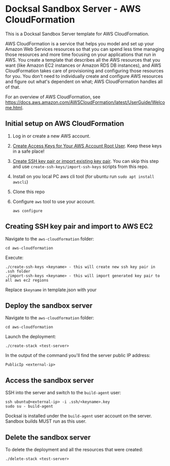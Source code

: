 # Docksal Sandbox Server - AWS CloudFormation

This is a Docksal Sandbox Server template for AWS CloudFormation.

AWS CloudFormation is a service that helps you model and set up your Amazon Web Services resources so that you
can spend less time managing those resources and more time focusing on your applications that run in AWS.
You create a template that describes all the AWS resources that you want (like Amazon EC2 instances or Amazon RDS
DB instances), and AWS CloudFormation takes care of provisioning and configuring those resources for you. You
don't need to individually create and configure AWS resources and figure out what's dependent on what;
AWS CloudFormation handles all of that. 

For an overview of AWS CloudFormation, see https://docs.aws.amazon.com/AWSCloudFormation/latest/UserGuide/Welcome.html.

## Initial setup on AWS CloudFormation

1. Log in or create a new AWS account.

1. [Create Access Keys for Your AWS Account Root User](https://docs.aws.amazon.com/general/latest/gr/managing-aws-access-keys.html). Keep these keys in a safe place!

1. [Create SSH key pair or import existing key pair](https://docs.aws.amazon.com/AWSEC2/latest/UserGuide/ec2-key-pairs.html#having-ec2-create-your-key-pair). You can skip this step and use `create-ssh-keys/import-ssh-keys` scripts from this repo.

1. Install on you local PC aws cli tool (for ubuntu run `sudo apt install awscli`)

1. Clone this repo

1. Configure `aws` tool to use your account.

    ```
    aws configure
    ```

## Creating SSH key pair and import to AWS EC2

Navigate to the `aws-cloudformation` folder:

    cd aws-cloudformation

Execute:

    ./create-ssh-keys <keyname> - this will create new ssh key pair in .ssh folder
    ./import-ssh-keys <keyname> - this will import generated key pair to all aws ec2 regions

Replace `$keyname` in template.json with your <keyname>

## Deploy the sandbox server

Navigate to the `aws-cloudformation` folder:

    cd aws-cloudformation

Launch the deployment:

    ./create-stack <test-server>

In the output of the command you'll find the server public IP address:

    PublicIp <external-ip>

## Access the sandbox server

SSH into the server and switch to the `build-agent` user:

    ssh ubuntu@<external-ip> -i .ssh/<keyname>.key
    sudo su - build-agent

Docksal is installed under the `build-agent` user account on the server. Sandbox builds MUST run as this user.

## Delete the sandbox server

To delete the deployment and all the resources that were created:

    ./delete-stack <test-server>
